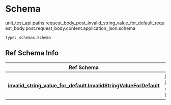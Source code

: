 # Schema
unit_test_api.paths.request_body_post_invalid_string_value_for_default_request_body.post.request_body.content.application_json.schema
```
type: schemas.Schema
```

## Ref Schema Info
Ref Schema | Input Type | Output Type
---------- | ---------- | -----------
[**invalid_string_value_for_default.InvalidStringValueForDefault**](../../../../../../components/schema/invalid_string_value_for_default.md) | [invalid_string_value_for_default.InvalidStringValueForDefaultDictInput](../../../../../../components/schema/invalid_string_value_for_default.md#invalidstringvaluefordefaultdictinput), [invalid_string_value_for_default.InvalidStringValueForDefaultDict](../../../../../../components/schema/invalid_string_value_for_default.md#invalidstringvaluefordefaultdict), str, datetime.date, datetime.datetime, uuid.UUID, int, float, bool, None, list, tuple, bytes, io.FileIO, io.BufferedReader | [invalid_string_value_for_default.InvalidStringValueForDefaultDict](../../../../../../components/schema/invalid_string_value_for_default.md#invalidstringvaluefordefaultdict), str, float, int, bool, None, tuple, bytes, io.FileIO
